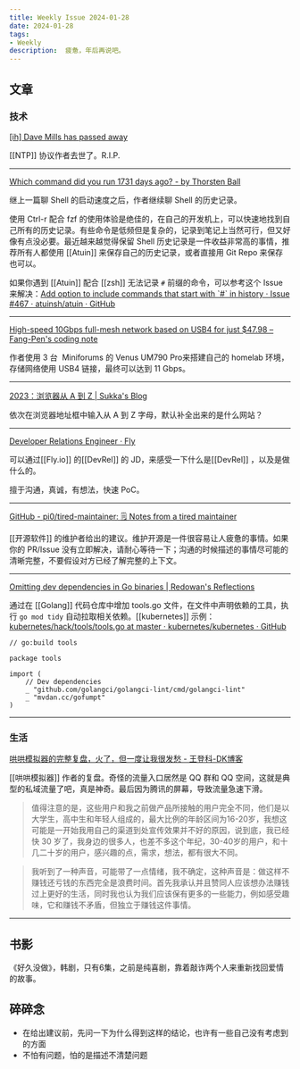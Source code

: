 ```yaml
---
title: Weekly Issue 2024-01-28
date: 2024-01-28
tags:
- Weekly
description:  疲惫，年后再说吧。
---
```



## 文章

### 技术

[[ih] Dave Mills has passed away](https://elists.isoc.org/pipermail/internet-history/2024-January/009265.html)

[[NTP]] 协议作者去世了。R.I.P.

---

[Which command did you run 1731 days ago? - by Thorsten Ball](https://registerspill.thorstenball.com/p/which-command-did-you-run-1731-days)

继上一篇聊 Shell 的启动速度之后，作者继续聊 Shell 的历史记录。

使用 Ctrl-r 配合 fzf 的使用体验是绝佳的，在自己的开发机上，可以快速地找到自己所有的历史记录。有些命令是低频但是复杂的，记录到笔记上当然可行，但又好像有点没必要。最近越来越觉得保留 Shell 历史记录是一件收益非常高的事情，推荐所有人都使用 [[Atuin]] 来保存自己的历史记录，或者直接用 Git Repo 来保存也可以。

如果你遇到 [[Atuin]] 配合 [[zsh]] 无法记录 `#` 前缀的命令，可以参考这个 Issue 来解决：[Add option to include commands that start with \`#\` in history · Issue #467 · atuinsh/atuin · GitHub](https://github.com/atuinsh/atuin/issues/467)

---


[High-speed 10Gbps full-mesh network based on USB4 for just $47.98 – Fang-Pen's coding note](https://fangpenlin.com/posts/2024/01/14/high-speed-usb4-mesh-network/)

作者使用 3 台  Miniforums 的 Venus UM790 Pro来搭建自己的 homelab 环境，存储网络使用 USB4 链接，最终可以达到 11 Gbps。

---

[2023：浏览器从 A 到 Z | Sukka's Blog](https://blog.skk.moe/post/2023-browser-from-a-to-z/)

依次在浏览器地址框中输入从 A 到 Z 字母，默认补全出来的是什么网站？

---

[Developer Relations Engineer · Fly](https://fly.io/jobs/developer-relations-engineer/)

可以通过[[Fly.io]] 的[[DevRel]] 的 JD，来感受一下什么是[[DevRel]] ，以及是做什么的。

擅于沟通，真诚，有想法，快速 PoC。

---

[GitHub - pi0/tired-maintainer: 🗒️ Notes from a tired maintainer](https://github.com/pi0/tired-maintainer)

[[开源软件]] 的维护者给出的建议。维护开源是一件很容易让人疲惫的事情。如果你的 PR/Issue 没有立即解决，请耐心等待一下；沟通的时候描述的事情尽可能的清晰完整，不要假设对方已经了解完整的上下文。

---



[Omitting dev dependencies in Go binaries | Redowan's Reflections](https://rednafi.com/go/omit_dev_dependencies_in_binaries/)

通过在 [[Golang]] 代码仓库中增加 tools.go 文件，在文件中声明依赖的工具，执行 `go mod tidy` 自动拉取相关依赖。[[kubernetes]] 示例：[kubernetes/hack/tools/tools.go at master · kubernetes/kubernetes · GitHub](https://github.com/kubernetes/kubernetes/blob/master/hack/tools/tools.go)

```
// go:build tools

package tools

import (
    // Dev dependencies
    _ "github.com/golangci/golangci-lint/cmd/golangci-lint"
    _ "mvdan.cc/gofumpt"
)

```

---



### 生活

[哄哄模拟器的完整复盘，火了，但一度让我很发愁 - 王登科-DK博客](https://greatdk.com/1962.html)

[[哄哄模拟器]] 作者的复盘。奇怪的流量入口居然是 QQ 群和 QQ 空间，这就是典型的私域流量了吧，真是神奇。最后因为腾讯的屏幕，导致流量急速下滑。

>值得注意的是，这些用户和我之前做产品所接触的用户完全不同，他们是以大学生，高中生和年轻人组成的，最大比例的年龄区间为16-20岁，我想这可能是一开始我用自己的渠道到处宣传效果并不好的原因，说到底，我已经快 30 岁了，我身边的很多人，也差不多这个年纪，30-40岁的用户，和十几二十岁的用户，感兴趣的点，需求，想法，都有很大不同。

>我听到了一种声音，可能带了一点情绪，我不确定，这种声音是：做这样不赚钱还亏钱的东西完全是浪费时间。首先我承认并且赞同人应该想办法赚钱过上更好的生活，同时我也认为我们应该保有更多的一些能力，例如感受趣味，它和赚钱不矛盾，但独立于赚钱这件事情。

---


## 书影

《好久没做》，韩剧，只有6集，之前是纯喜剧，靠着敲诈两个人来重新找回爱情的故事。


## 碎碎念

* 在给出建议前，先问一下为什么得到这样的结论，也许有一些自己没有考虑到的方面
* 不怕有问题，怕的是描述不清楚问题

